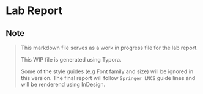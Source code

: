 # Lab Report

## Note

> This markdown file serves as a work in progress file for the lab report. 
>
> This WIP file is generated using Typora. 
>
> Some of the style guides (e.g Font family and size) will be ignored in this version. The final report will follow `Springer LNCS` guide lines and will be renderend using InDesign.

